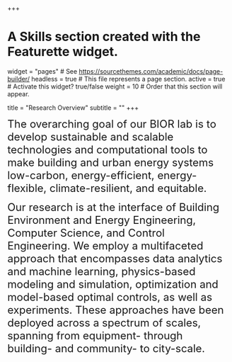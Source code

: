 +++
# A Skills section created with the Featurette widget.
widget = "pages"  # See https://sourcethemes.com/academic/docs/page-builder/
headless = true  # This file represents a page section.
active = true  # Activate this widget? true/false
weight = 10  # Order that this section will appear.

title = "Research Overview"
subtitle = ""
+++

<div style="text-align: left"> 
<font size="5">The overarching goal of our BIOR lab is to develop sustainable and scalable technologies and computational tools to make building and urban energy systems low-carbon, energy-efficient, energy-flexible, climate-resilient, and equitable.</font> 

<font size="5">Our research is at the interface of Building Environment and Energy Engineering, Computer Science, and Control Engineering. We employ a multifaceted approach that encompasses data analytics and machine learning, physics-based modeling and simulation, optimization and model-based optimal controls, as well as experiments. These approaches have been deployed across a spectrum of scales, spanning from equipment- through building- and community- to city-scale.</font> 
</div>